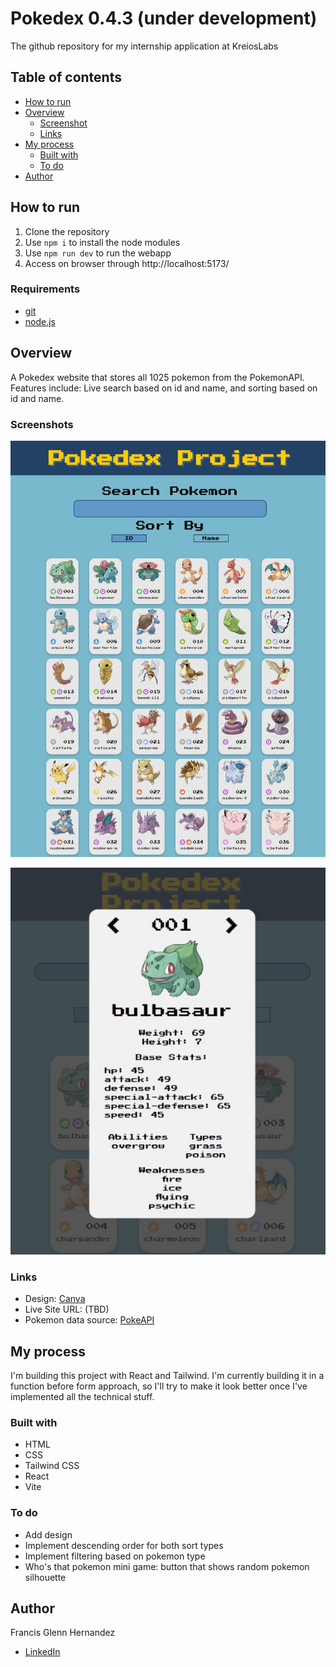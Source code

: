 # Pokedex 0.4.3 (under development)
The github repository for my internship application at KreiosLabs

## Table of contents
- [How to run](#how-to-run)
- [Overview](#overview)
  - [Screenshot](#screenshot)
  - [Links](#links)
- [My process](#my-process)
  - [Built with](#built-with)
  - [To do](#to-do)
- [Author](#author)

## How to run
1. Clone the repository
2. Use `npm i` to install the node modules
3. Use `npm run dev` to run the webapp
4. Access on browser through http://localhost:5173/

### Requirements
* [git](https://git-scm.com/downloads)
* [node.js](https://nodejs.org/en)
<!-- - npm run deploy -->


## Overview 
A Pokedex website that stores all 1025 pokemon from the PokemonAPI. Features include: Live search based on id and name, and sorting based on id and name.


### Screenshots

![Screenshot](/screenshots/0.4.2.jpeg)

![Screenshot](/screenshots/0.4.3-modal.jpeg)
### Links

- Design: [Canva](https://www.canva.com/design/DAGDMfJWAl8/9-FnAhwFjJvwG5uis2lIXA/edit)
- Live Site URL: (TBD)
- Pokemon data source: [PokeAPI](https://pokeapi.co/?ref=apilist.fun)

## My process
I'm building this project with React and Tailwind. I'm currently building it in a function before form approach, so I'll try to make it look better once I've implemented all the technical stuff.

### Built with

- HTML
- CSS
- Tailwind CSS
- React
- Vite

### To do

- Add design
- Implement descending order for both sort types
- Implement filtering based on pokemon type
- Who's that pokemon mini game: button that shows random pokemon silhouette 


## Author
Francis Glenn Hernandez
- [LinkedIn](https://www.linkedin.com/in/fgdhernandez/)

